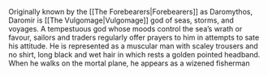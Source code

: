 Originally known by the [[The Forebearers|Forebearers]] as Daromythos, Daromir is [[The Vulgomage|Vulgomage]] god of seas, storms, and voyages. A tempestuous god whose moods control the sea’s wrath or favour, sailors and traders regularly offer prayers to him in attempts to sate his attitude. He is represented as a muscular man with scaley trousers and no shirt, long black and wet hair in which rests a golden pointed headband. When he walks on the mortal plane, he appears as a wizened fisherman 